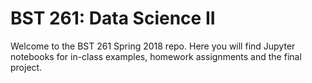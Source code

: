 # BST 261: Data Science II

Welcome to the BST 261 Spring 2018 repo. Here you will find Jupyter notebooks for in-class examples, homework assignments and the final project.
